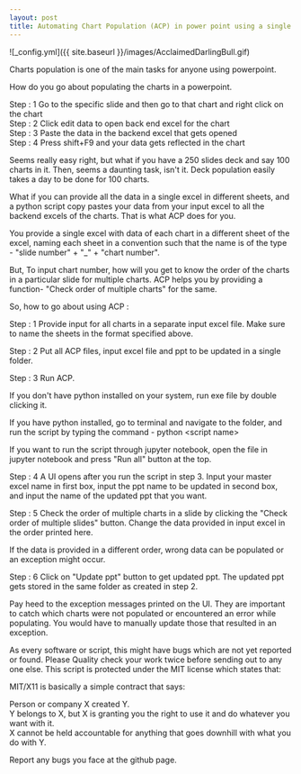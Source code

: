 ```yaml
---
layout: post
title: Automating Chart Population (ACP) in power point using a single excel file!
---
```




![_config.yml]({{ site.baseurl }}/images/AcclaimedDarlingBull.gif)


Charts population is one of the main tasks for anyone using powerpoint.  

How do you go about populating the charts in a powerpoint.  

Step : 1 Go to the specific slide and then go to that chart and right click on the chart  
Step : 2 Click edit data to open back end excel for the chart  
Step : 3 Paste the data in the backend excel that gets opened    
Step : 4 Press shift+F9 and your data gets reflected in the chart   

Seems really easy right, but what if you have a 250 slides deck and say 100 charts in it. Then, seems a daunting task, isn't it.   Deck population easily takes a day to be done for 100 charts.  

What if you can provide all the data in a single excel in different sheets, and a python script copy pastes your data from your input excel to all the backend excels of the charts. That is what ACP does for you.  

You provide a single excel with data of each chart in a different sheet of the excel, naming each sheet in a convention such that the name is of the type - "slide number" + "\_" + "chart number".  

But, To input chart number, how will you get to know the order of the charts in a particular slide for multiple charts.
ACP helps you by providing a function- "Check order of multiple charts" for the same.  

So, how to go about using ACP :

Step : 1 Provide input for all charts in a separate input excel file. Make sure to name the sheets in the format specified above.

Step : 2 Put all ACP files, input excel file and ppt to be updated in a single folder.  

Step : 3 Run ACP.  

If you don't have python installed on your system, run exe file by double clicking it.  

If you have python installed, go to terminal and navigate to the folder, and run the script by typing the command -
python \<script name\>  

If you want to run the script through jupyter notebook, open the file in jupyter notebook and press "Run all" button at the top.

Step : 4 A UI opens after you run the script in step 3. Input your master excel name in first box, input the ppt name to be updated in second box, and input the name of the updated ppt that you want.  

Step : 5 Check the order of multiple charts in a slide by clicking the "Check order of multiple slides" button. Change the data provided in input excel in the order printed here.

If the data is provided in a different order, wrong data can be populated or an exception might occur.  

Step : 6 Click on "Update ppt" button to get updated ppt. The updated ppt gets stored in the same folder as created in step 2.    

Pay heed to the exception messages printed on the UI. They are important to catch which charts were not populated or encountered an error while populating. You would have to manually update those that resulted in an exception.  

As every software or script, this might have bugs which are not yet reported or found. Please Quality check your work twice before sending out to any one else. This script is protected under the MIT license which states that:    

MIT/X11 is basically a simple contract that says:  

Person or company X created Y.  
Y belongs to X, but X is granting you the right to use it and do whatever you want with it.  
X cannot be held accountable for anything that goes downhill with what you do with Y.  


Report any bugs you face at the github page.  
